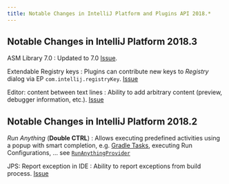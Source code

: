 ```yaml
---
title: Notable Changes in IntelliJ Platform and Plugins API 2018.*
---
```


## Notable Changes in IntelliJ Platform 2018.3

ASM Library 7.0
: Updated to 7.0 [Issue](https://youtrack.jetbrains.com/issue/IDEA-191331).

Extendable Registry keys
: Plugins can contribute new keys to _Registry_ dialog via EP `com.intellij.registryKey`. [Issue](https://youtrack.jetbrains.com/issue/IDEA-177378) 

Editor: content between text lines
: Ability to add arbitrary content (preview, debugger information, etc.). [Issue](https://youtrack.jetbrains.com/issue/IDEA-183815)

## Notable Changes in IntelliJ Platform 2018.2

_Run Anything_ (**Double CTRL**)
: Allows executing predefined activities using a popup with smart completion, e.g. [Gradle Tasks](https://www.jetbrains.com/help/idea/gradle.html#gradle_tasks), executing Run Configurations, ... see [`RunAnythingProvider`](upsource:///platform/lang-impl/src/com/intellij/ide/actions/runAnything/activity/RunAnythingProvider.java)

JPS: Report exception in IDE
: Ability to report exceptions from build process. [Issue](https://youtrack.jetbrains.com/issue/IDEA-187115)
